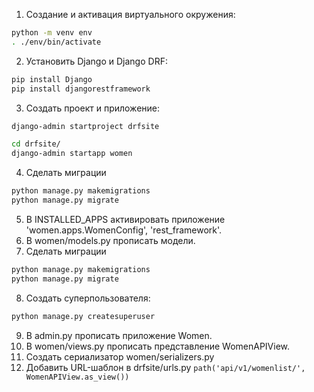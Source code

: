 1. Создание и активация виртуального окружения:<br>
```bash
python -m venv env
. ./env/bin/activate
```
2. Установить Django и Django DRF:<br>
```bash
pip install Django
pip install djangorestframework
```
3. Создать проект и приложение:<br>
```bash
django-admin startproject drfsite

cd drfsite/
django-admin startapp women
```
4. Сделать миграции<br>
```bash
python manage.py makemigrations
python manage.py migrate
```
5. В INSTALLED_APPS активировать приложение 'women.apps.WomenConfig', 'rest_framework'.<br>
6. В women/models.py прописать модели.<br>
7. Сделать миграции<br>
```bash
python manage.py makemigrations
python manage.py migrate
```
8. Создать суперпользователя:<br>
```bash
python manage.py createsuperuser
```
9. В admin.py прописать приложение Women.<br>
10. В women/views.py прописать представление WomenAPIView.<br>
11. Создать сериализатор women/serializers.py<br>
12. Добавить URL-шаблон в drfsite/urls.py `path('api/v1/womenlist/', WomenAPIView.as_view())`<br>